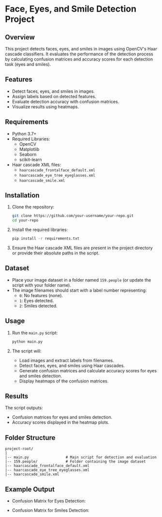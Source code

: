 # Face, Eyes, and Smile Detection Project

## Overview

This project detects faces, eyes, and smiles in images using OpenCV's Haar cascade classifiers. It evaluates the performance of the detection process by calculating confusion matrices and accuracy scores for each detection task (eyes and smiles).

## Features

- Detect faces, eyes, and smiles in images.
- Assign labels based on detected features.
- Evaluate detection accuracy with confusion matrices.
- Visualize results using heatmaps.

## Requirements

- Python 3.7+
- Required Libraries:
  - OpenCV
  - Matplotlib
  - Seaborn
  - scikit-learn
- Haar cascade XML files:
  - `haarcascade_frontalface_default.xml`
  - `haarcascade_eye_tree_eyeglasses.xml`
  - `haarcascade_smile.xml`

## Installation

1. Clone the repository:

   ```bash
   git clone https://github.com/your-username/your-repo.git
   cd your-repo
   ```

2. Install the required libraries:

   ```bash
   pip install -r requirements.txt
   ```

3. Ensure the Haar cascade XML files are present in the project directory or provide their absolute paths in the script.

## Dataset

- Place your image dataset in a folder named `159.people` (or update the script with your folder name).
- The image filenames should start with a label number representing:
  - `0`: No features (none).
  - `1`: Eyes detected.
  - `2`: Smiles detected.

## Usage

1. Run the `main.py` script:

   ```bash
   python main.py
   ```

2. The script will:

   - Load images and extract labels from filenames.
   - Detect faces, eyes, and smiles using Haar cascades.
   - Generate confusion matrices and calculate accuracy scores for eyes and smiles detection.
   - Display heatmaps of the confusion matrices.

## Results

The script outputs:

- Confusion matrices for eyes and smiles detection.
- Accuracy scores displayed in the heatmap plots.

## Folder Structure

```
project-root/
|
|-- main.py                 # Main script for detection and evaluation
|-- 159.people/             # Folder containing the image dataset
|-- haarcascade_frontalface_default.xml
|-- haarcascade_eye_tree_eyeglasses.xml
|-- haarcascade_smile.xml
```

## Example Output

- Confusion Matrix for Eyes Detection:

- Confusion Matrix for Smiles Detection:

##
